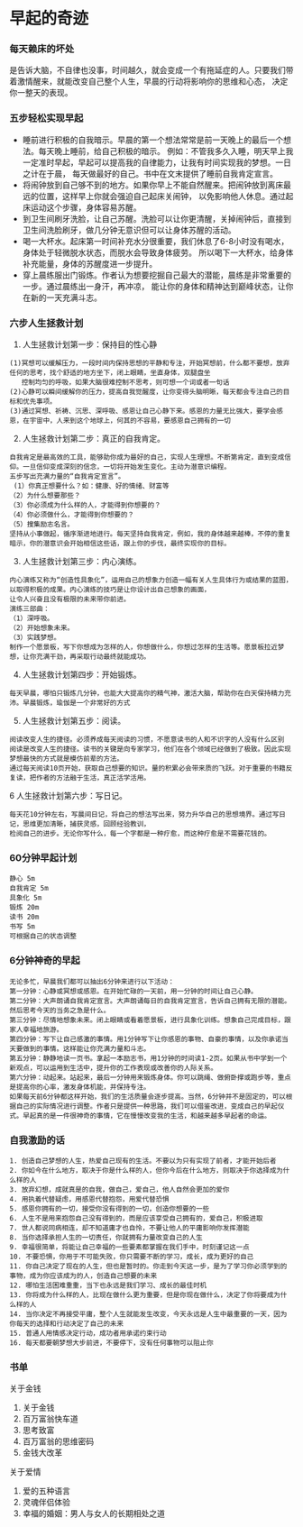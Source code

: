 # 早起的奇迹

### 每天赖床的坏处
是告诉大脑，不自律也没事，时间越久，就会变成一个有拖延症的人。只要我们带着激情醒来，就能改变自己整个人生，早晨的行动将影响你的思维和心态，
决定你一整天的表现。

### 五步轻松实现早起
- 睡前进行积极的自我暗示。早晨的第一个想法常常是前一天晚上的最后一个想法。每天晚上睡前，给自己积极的暗示。
例如：不管我多久入睡，明天早上我一定准时早起，早起可以提高我的自律能力，让我有时间实现我的梦想。一日之计在于晨，
每天做最好的自己。书中在文末提供了睡前自我肯定宣言。
- 将闹钟放到自己够不到的地方。如果你早上不能自然醒来。把闹钟放到离床最远的位置，这样早上你就会强迫自己起床关闹钟，
以免影响他人休息。通过起床运动这个步骤，身体容易苏醒。
- 到卫生间刷牙洗脸，让自己苏醒。洗脸可以让你更清醒，关掉闹钟后，直接到卫生间洗脸刷牙，做几分钟无意识但可以让身体苏醒的活动。
- 喝一大杯水。起床第一时间补充水分很重要，我们休息了6-8小时没有喝水，身体处于轻微脱水状态，而脱水会导致身体疲劳。
所以喝下一大杯水，给身体补充能量，身体的苏醒度进一步提升。
- 穿上晨练服出门锻炼。作者认为想要挖掘自己最大的潜能，晨练是非常重要的一步。通过晨练出一身汗，再冲凉，
能让你的身体和精神达到巅峰状态，让你在新的一天充满斗志。

### 六步人生拯救计划
1. 人生拯救计划第一步：保持目的性心静
```
(1)冥想可以缓解压力，一段时间内保持思想的平静和专注，开始冥想前，什么都不要想，放弃任何的思考，找个舒适的地方坐下，闭上眼睛，坐直身体，双腿盘坐
   控制均匀的呼吸，如果大脑很难控制不思考，则可想一个词或者一句话
(2)心静可以瞬间缓解你的压力，提高自我觉醒度，让你变得头脑明晰，每天都会专注自己的目标和优先事项。
(3)通过冥想、祈祷、沉思、深呼吸、感恩让自己心静下来。感恩的力量无比强大，要学会感恩，在宇宙中，人来到这个地球上，何其的不容易，要感恩自己拥有的一切
```
2. 人生拯救计划第二步：真正的自我肯定。
```
自我肯定是最高效的工具，能够助你成为最好的自己，实现人生理想。不断第肯定，直到变成信仰。一旦信仰变成深刻的信念，一切将开始发生变化。主动为潜意识编程。
五步写出充满力量的“自我肯定宣言”。
 (1）你真正想要什么？如：健康、好的情绪、财富等
（2）为什么想要那些？
（3）你必须成为什么样的人，才能得到你想要的？
（4）你必须做什么，才能得到你想要的？
（5）搜集励志名言。
坚持从小事做起，循序渐进地进行。每天坚持自我肯定，例如，我的身体越来越棒，不停的重复暗示，你的潜意识会开始相信这些话，跟上你的步伐，最终实现你的目标。
```
3. 人生拯救计划第三步：内心演练。
```
内心演练又称为“创造性具象化”，运用自己的想象力创造一幅有关人生具体行为或结果的蓝图，以取得积极的成果。内心演练的技巧是让你设计出自己想象的画面，
让令人兴奋且没有极限的未来带你前进。
演练三部曲：
（1）深呼吸。
（2）开始想象未来。
（3）实践梦想。
制作一个愿景板，写下你想成为怎样的人，你想做什么，你想过怎样的生活等。愿景板拉近梦想，让你充满干劲，再采取行动最终就能成功。
```
4. 人生拯救计划第四步：开始锻炼。
```
每天早晨，哪怕只锻炼几分钟，也能大大提高你的精气神，激活大脑，帮助你在白天保持精力充沛。早晨锻炼，瑜伽是一个非常好的方式
```
5. 人生拯救计划第五步：阅读。
```
阅读改变人生的捷径。必须养成每天阅读的习惯，不愿意读书的人和不识字的人没有什么区别
阅读是改变人生的捷径。读书的关键是向专家学习，他们在各个领域已经做到了极致。因此实现梦想最快的方式就是模仿前辈的方法。
通过每天阅读10页开始，获取自己想要的知识。量的积累必会带来质的飞跃。对于重要的书籍反复读，把作者的方法融于生活，真正活学活用。
```
6 人生拯救计划第六步：写日记。
```
每天花10分钟左右，写晨间日记，将自己的想法写出来，努力升华自己的思想境界。通过写日记，思维更加清晰，捕获灵感，回顾经验教训，
检阅自己的进步。无论你写什么，每一个字都是一种疗愈，而这种疗愈是不需要花钱的。
```

### 60分钟早起计划
```
静心 5m
自我肯定 5m
具象化 5m
锻炼 20m
读书 20m
书写 5m
可根据自己的状态调整
```

### 6分钟神奇的早起
```
无论多忙，早晨我们都可以抽出6分钟来进行以下活动：
第一分钟：心静或冥想或感恩。在开始忙碌的一天前，用一分钟的时间让自己心静。
第二分钟：大声朗诵自我肯定宣言。大声朗诵每日的自我肯定宣言，告诉自己拥有无限的潜能。然后思考今天的当务之急是什么。
第三分钟：尽情地想象未来。闭上眼睛或看着愿景板，进行具象化训练。想象自己完成目标，跟家人幸福地旅游。
第四分钟：写下让自己感激的事情。用1分钟写下让你感恩的事物、自豪的事情，以及你承诺当天要做到的事情。这样能让你充满力量和斗志。
第五分钟：静静地读一页书。拿起一本励志书，用1分钟的时间读1-2页。如果从书中学到一个新观点，可以运用到生活中，提升你的工作表现或改善你的人际关系。
第六分钟：动起来。站起来，最后一分钟用来锻炼身体。你可以跳绳、做俯卧撑或跑步等，重点是提高你的心率，激发身体机能，并保持专注。
如果每天前6分钟都这样开始，我们的生活质量会逐步提高。当然，6分钟并不是固定的，可以根据自己的实际情况进行调整。作者只是提供一种思路，我们可以借鉴改进，变成自己的早起仪式。早起真的是一件很神奇的事情，它在慢慢改变我的生活，和越来越多早起者的命运。
```

### 自我激励的话
```
1. 创造自己梦想的人生，热爱自己现有的生活。不要以为只有实现了前者，才能开始后者
2. 你如今在什么地方，取决于你是什么样的人，但你今后在什么地方，则取决于你选择成为什么样的人
3. 放弃幻想，成就真是的自我，做自己，爱自己，他人自然会更加的爱你
4. 用执着代替疑虑，用感恩代替抱怨，用爱代替恐惧
5. 感恩你拥有的一切，接受你没有得到的一切，创造你想要的一些
6. 人生不是用来抱怨自己没有得到的，而是应该享受自己拥有的，爱自己，积极进取
7. 世人都说同病相连，却不知道庸才也自怜，不要让他人的平庸影响你发挥潜能
8. 当你选择承担人生的一切责任，你就拥有力量改变自己的人生
9. 幸福很简单，将能让自己幸福的一些要素都掌握在我们手中，时刻谨记这一点
10. 不要恐惧，你用于不可能失败，你只需要不断的学习，成长，成为更好的自己
11. 你自己决定了现在的人生，但也是暂时的。你走到今天这一步，是为了学习你必须学到的事物，成为你应该成为的人，创造自己想要的未来
12. 哪怕生活困难重重，当下也永远是我们学习、成长的最佳时机
13. 你将成为什么样的人，比现在做什么更为重要，但是你现在做什么，决定了你将要成为什么样的人
14. 当你决定不再接受平庸，整个人生就能发生改变，今天永远是人生中最重要的一天，因为你每天的选择和行动决定了自己的未来
15. 普通人用情感决定行动，成功者用承诺约束行动
16. 每天都要朝梦想大步前进，不要停下，没有任何事物可以阻止你
```

### 书单
关于金钱
1. 关于金钱
2. 百万富翁快车道
3. 思考致富
4. 百万富翁的思维密码
5. 金钱大改革

关于爱情
1. 爱的五种语言
2. 灵魂伴侣体验
3. 幸福的婚姻：男人与女人的长期相处之道

